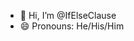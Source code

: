 - 👋 Hi, I’m @IfElseClause
- 😄 Pronouns: He/His/Him

<!---
IfElseClause/IfElseClause is a ✨ special ✨ repository because its `README.md` (this file) appears on your GitHub profile.
You can click the Preview link to take a look at your changes.
--->
